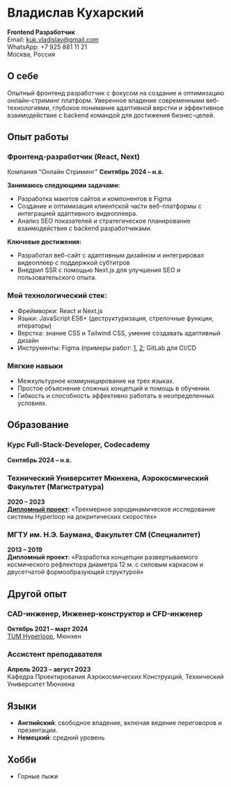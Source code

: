 # Владислав Кухарский
**Frontend Разработчик**  
Email: [kuk.vladislav@gmail.com](mailto:kuk.vladislav@gmail.com)  
WhatsApp: +7 925 881 11 21  
Москва, Россия  

## О себе
Опытный фронтенд разработчик с фокусом на создание и оптимизацию онлайн-стриминг платформ. Уверенное владение современными веб-технологиями, глубокое понимание адаптивной верстки и эффективное взаимодействие с backend командой для достижения бизнес-целей.

## Опыт работы

### Фронтенд-разработчик (React, Next)
Компания "Онлайн Стриминг"
**Сентябрь 2024 – н.в.**

**Занимаюсь следующими задачами:**
- Разработка макетов сайтов и компонентов в Figma
- Создание и оптимизация клиентской части веб-платформы с интеграцией адаптивного видеоплеера.
- Анализ SEO показателей и стратегическое планирование взаимодействия с backend разработчиками.

**Ключевые достижения:**
- Разработал веб-сайт с адаптивным дизайном и интегрировал видеоплеер с поддержкой субтитров
- Внедрил SSR c помощью Next.js для улучшения SEO и пользовательского опыта.

### Мой технологический стек:
- Фреймворки: React и Next.js
- Языки: JavaScript ES6+ (деструктуризация, стрелочные функции, итераторы)
- Верстка: знание CSS и Tailwind CSS, умение создавать адаптивный дизайн
- Инструменты: Figma (примеры работ: [1](https://www.figma.com/design/YBLgXWvERUpQuQVwVmoPTa/Lumon?t=5QnAA7kUIiCpplNi-0), [2](https://www.figma.com/design/Lr3R3NUgnlpP35PO6iJrxm/Lumon-v2?t=5QnAA7kUIiCpplNi-0); GitLab для CI/CD

### Мягкие навыки
- Межкультурное коммуницирование на трех языках.
- Простое объяснение сложных концепций и помощь в обучении.
- Гибкость и способность эффективно работать в неопределенных условиях.

## Образование

### Курс Full-Stack-Developer, Codecademy  
**Сентябрь 2024 – н.в.**

### Технический Университет Мюнхена, Аэрокосмический Факультет (Магистратура)  
**2020 – 2023**  
**[Дипломный проект](https://www.sciencedirect.com/science/article/pii/S1270963824008514)**: «Трехмерное аэродинамическое исследование системы Hyperloop на докритических скоростях»

### МГТУ им. Н.Э. Баумана, Факультет СМ (Специалитет)  
**2013 – 2019**  
**Дипломный проект**: «Разработка концепции развертываемого космического рефлектора диаметра 12 м. с силовым каркасом и двусетчатой формообразующей структурой»

## Другой опыт

### CAD-инженер, Инженер-конструктор и CFD-инженер  
**Октябрь 2021 – март 2024**  
[TUM Hyperloop](https://tumhyperloop.com/), Мюнхен

### Ассистент преподавателя  
**Апрель 2023 – август 2023**  
Кафедра Проектирования Аэрокосмических Конструкций, Технический Университет Мюнхена

## Языки
- **Английский**: свободное владение, включая ведение переговоров и презентации.
- **Немецкий**: средний уровень

## Хобби
- Горные лыжи

